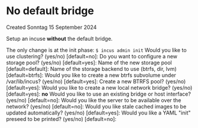 # No default bridge
Created Sonntag 15 September 2024

Setup an incuse **without** the default bridge.

The only change is at the init phase:
``$ incus admin init``
Would you like to use clustering? (yes/no) [default=no]:
Do you want to configure a new storage pool? (yes/no) [default=yes]:
Name of the new storage pool [default=default]:
Name of the storage backend to use (btrfs, dir, lvm) [default=btrfs]:
Would you like to create a new btrfs subvolume under /var/lib/incus? (yes/no) [default=yes]: 
Create a new BTRFS pool? (yes/no) [default=yes]: 
Would you like to create a new local network bridge? (yes/no) [default=yes]: **no**
Would you like to use an existing bridge or host interface? (yes/no) [default=no]:
Would you like the server to be available over the network? (yes/no) [default=no]:
Would you like stale cached images to be updated automatically? (yes/no) [default=yes]:
Would you like a YAML "init" preseed to be printed? (yes/no) [default=no]:

